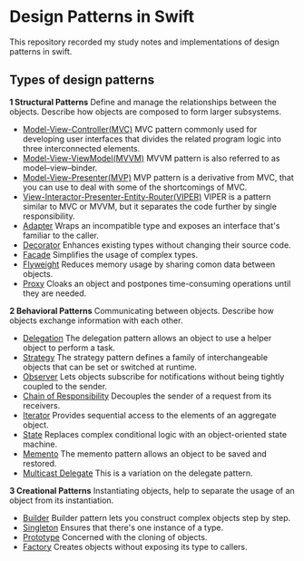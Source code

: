 
# Design Patterns in Swift
 This repository recorded my study notes and implementations of design patterns in swift.

## Types of design patterns

<b>1 Structural Patterns</b> 
Define and manage the relationships between the objects.
Describe how objects are composed to form larger subsystems.

 - [Model-View-Controller(MVC)](documents/MVC.md) MVC pattern commonly used for developing user interfaces that divides the related program logic into three interconnected elements.
 - [Model-View-ViewModel(MVVM)](documents/MVVM.md) MVVM pattern is also referred to as model–view–binder.
 - [Model-View-Presenter(MVP)](documents/MVP.md) MVP pattern is a derivative from MVC, that you can use to deal with some of the shortcomings of MVC.
 - [View-Interactor-Presenter-Entity-Router(VIPER)](documents/VIPER.md) VIPER is a pattern similar to MVC or MVVM, but it separates the code further by single responsibility.
 - [Adapter](documents/Adapter.md) Wraps an incompatible type and exposes an interface that's familiar to the caller.
 - [Decorator](documents/Decorator.md) Enhances existing types without changing their source code.
 - [Facade](documents/Facade.md) Simplifies the usage of complex types.
 - [Flyweight](documents/Flyweight.md) Reduces memory usage by sharing comon data between objects.
 - [Proxy](documents/Proxy.md) Cloaks an object and postpones time-consuming operations until they are needed.

<b>2 Behavioral Patterns</b>
Communicating between objects.
Describe how objects exchange information with each other.

 - [Delegation](documents/Delegation.md) The delegation pattern allows an object to use a helper object to perform a task.
 - [Strategy](documents/Strategy.md) The strategy pattern defines a family of interchangeable objects that can be set or switched at runtime. 
 - [Observer](documents/Observer.md) Lets objects subscribe for notifications without being tightly coupled to the sender.
 - [Chain of Responsibility](documents/Chain_of_Responsibility.md) Decouples the sender of a request from its receivers.
 - [Iterator](documents/Iterator.md) Provides sequential access to the elements of an aggregate object.
 - [State](documents/State.md) Replaces complex conditional logic with an object-oriented state machine.
 - [Memento](documents/Memento.md) The memento pattern allows an object to be saved and restored. 
 - [Multicast Delegate](documents/MulticastDelegate.md) This is a variation on the delegate pattern.

<b>3 Creational Patterns</b>
Instantiating objects, help to separate the usage of an object from its instantiation.

 - [Builder](documents/Builder.md) Builder pattern lets you construct complex objects step by step. 
 - [Singleton](documents/Singleton.md) Ensures that there's one instance of a type.
 - [Prototype](documents/Prototype.md) Concerned with the cloning of objects.
 - [Factory](documents/Factory.md) Creates objects without exposing its type to callers.
